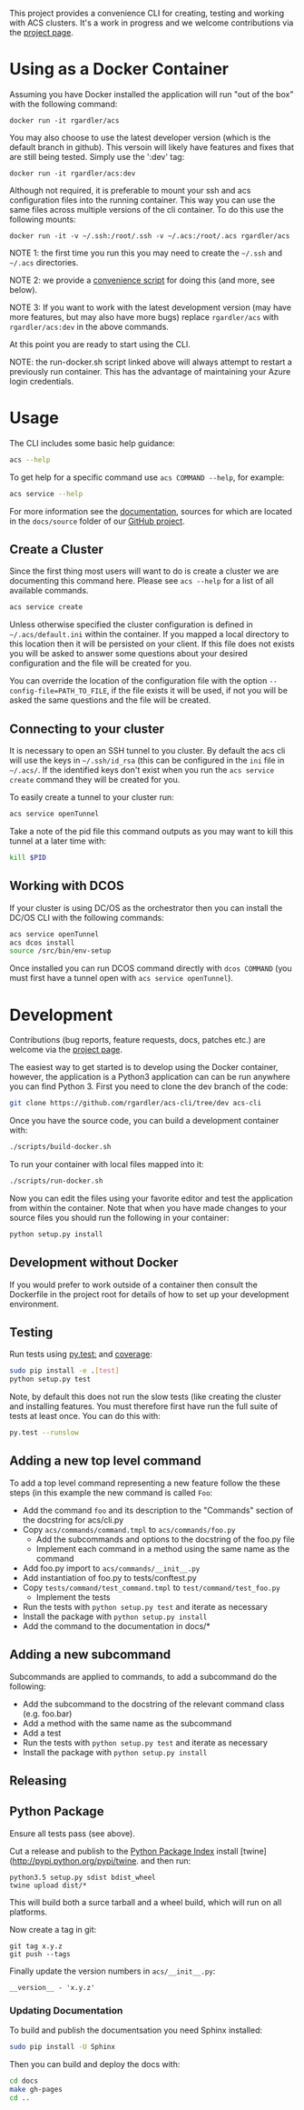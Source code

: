 This project provides a convenience CLI for creating, testing and
working with ACS clusters. It's a work in progress and we welcome
contributions via the [project page](https://github.com/rgardler/acs-cli).
 
# Using as a Docker Container

Assuming you have Docker installed the application will run "out of the
box" with the following command:

```
docker run -it rgardler/acs
```

You may also choose to use the latest developer version (which is the default 
branch in github). This versoin will likely have features and fixes that are 
still being tested. Simply use the ':dev' tag:

```
docker run -it rgardler/acs:dev
```

Although not required, it is preferable to mount your ssh and acs
configuration files into the running container. This way you can use
the same files across multiple versions of the cli container. To do
this use the following mounts:

```
docker run -it -v ~/.ssh:/root/.ssh -v ~/.acs:/root/.acs rgardler/acs
```

NOTE 1: the first time you run this you may need to create the `~/.ssh`
and `~/.acs` directories.

NOTE 2: we provide a
[convenience script](https://github.com/rgardler/acs-cli/blob/master/scripts/run-docker.sh) for doing this (and more, see below).

NOTE 3: If you want to work with the latest development version (may
have more features, but may also have more bugs) replace
`rgardler/acs` with `rgardler/acs:dev` in the above commands.

At this point you are ready to start using the CLI.

NOTE: the run-docker.sh script linked above will always attempt to
restart a previously run container. This has the advantage of
maintaining your Azure login credentials.

# Usage

The CLI includes some basic help guidance:

``` bash
acs --help
```

To get help for a specific command use `acs COMMAND --help`, for example:

``` bash
acs service --help
```

For more information see the
[documentation](http://rgardler.github.io/acs-cli), sources for which
are located in the `docs/source` folder of our
[GitHub project](http://www.github.com/rgardler/acs-cli).

## Create a Cluster

Since the first thing most users will want to do is create a cluster
we are documenting this command here. Please see `acs --help` for a
list of all available commands.

``` bash
acs service create
```

Unless otherwise specified the cluster configuration is defined in
`~/.acs/default.ini` within the container. If you mapped a local
directory to this location then it will be persisted on your
client. If this file does not exists you will be asked to answer some
questions about your desired configuration and the file will be
created for you.

You can override the location of the configuration file with the
option `--config-file=PATH_TO_FILE`, if the file exists it will be
used, if not you will be asked the same questions and the file will be
created.

## Connecting to your cluster

It is necessary to open an SSH tunnel to you cluster. By default the
acs cli will use the keys in `~/.ssh/id_rsa` (this can be configured
in the `ini` file in `~/.acs/`. If the identified keys don't exist
when you run the `acs service create` command they will be created for
you.

To easily create a tunnel to your cluster run:

``` bash
acs service openTunnel
```

Take a note of the pid file this command outputs as you may want to kill this tunnel at a later time with:

``` bash
kill $PID
```

## Working with DCOS

If your cluster is using DC/OS as the orchestrator then you can
install the DC/OS CLI with the following commands:

``` bash
acs service openTunnel
acs dcos install
source /src/bin/env-setup
```

Once installed you can run DCOS command directly with `dcos COMMAND`
(you must first have a tunnel open with `acs service openTunnel`).

# Development

Contributions (bug reports, feature requests, docs, patches etc.) are
welcome via the
[project page](https://hub.docker.com/r/rgardler/acs/).

The easiest way to get started is to develop using the Docker
container, however, the application is a Python3 application can can
be run anywhere you can find Python 3. First you need to clone the dev
branch of the code:

``` bash
git clone https://github.com/rgardler/acs-cli/tree/dev acs-cli

```

Once you have the source code, you can build a development container
with:

``` bash
./scripts/build-docker.sh
```

To run your container with local files mapped into it:

``` bash
./scripts/run-docker.sh
```

Now you can edit the files using your favorite editor and test the
application from within the container. Note that when you have made
changes to your source files you should run the following in your
container:

``` bash
python setup.py install
```

## Development without Docker

If you would prefer to work outside of a container then consult the
Dockerfile in the project root for details of how to set up your
development environment.

## Testing

Run tests using [py.test:](http://pytest.org/latest) and
[coverage](https://pypi.python.org/pypi/pytest-cov):

``` bash
sudo pip install -e .[test]
python setup.py test 
```

Note, by default this does not run the slow tests (like creating the
cluster and installing features. You must therefore first have run the
full suite of tests at least once. You can do this with:

``` bash
py.test --runslow 
```

## Adding a new top level command

To add a top level command representing a new feature follow the
these steps (in this example the new command is called `Foo`:

  * Add the command `foo` and its description to the "Commands" section of the docstring for acs/cli.py
  * Copy `acs/commands/command.tmpl` to `acs/commands/foo.py`
    * Add the subcommands and options to the docstring of the foo.py file
    * Implement each command in a method using the same name as the command
  * Add foo.py import to `acs/commands/__init__.py`
  * Add instantiation of foo.py to tests/conftest.py
  * Copy `tests/command/test_command.tmpl` to `test/command/test_foo.py`
    * Implement the tests
  * Run the tests with `python setup.py test` and iterate as necessary
  * Install the package with `python setup.py install`
  * Add the command to the documentation in docs/*
  
## Adding a new subcommand

Subcommands are applied to commands, to add a subcommand do the following:

  * Add the subcommand to the docstring of the relevant command class (e.g. foo.bar)
  * Add a method with the same name as the subcommand
  * Add a test
  * Run the tests with `python setup.py test` and iterate as necessary
  * Install the package with `python setup.py install`
  
## Releasing

## Python Package

Ensure all tests pass (see above).

Cut a release and publish to the [Python Package
Index](https://pypi.python.org/pypi) install 
[twine](http://pypi.python.org/pypi/twine. and then run:

```
python3.5 setup.py sdist bdist_wheel
twine upload dist/*
```

This will build both a surce tarball and a wheel build, which will run
on all platforms.

Now create a tag in git:

```
git tag x.y.z
git push --tags
```

Finally update the version numbers in `acs/__init__.py`:

```
__version__ - 'x.y.z'
```

### Updating Documentation

To build and publish the documentsation you need Sphinx installed:

``` bash
sudo pip install -U Sphinx
```

Then you can build and deploy the docs with:

``` bash
cd docs
make gh-pages
cd ..
```

